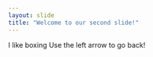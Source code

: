 ```yaml
---
layout: slide
title: "Welcome to our second slide!"
---
```

I like boxing
Use the left arrow to go back!
